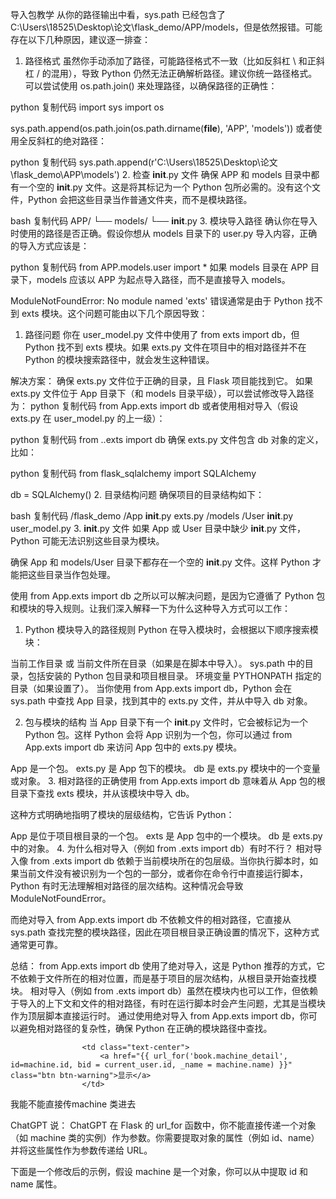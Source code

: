 导入包教学
从你的路径输出中看，sys.path 已经包含了 C:\\Users\\18525\\Desktop\\论文\\flask_demo/APP/models，但是依然报错。可能存在以下几种原因，建议逐一排查：

1. 路径格式
虽然你手动添加了路径，可能路径格式不一致（比如反斜杠 \ 和正斜杠 / 的混用），导致 Python 仍然无法正确解析路径。建议你统一路径格式。可以尝试使用 os.path.join() 来处理路径，以确保路径的正确性：

python
复制代码
import sys
import os

sys.path.append(os.path.join(os.path.dirname(__file__), 'APP', 'models'))
或者使用全反斜杠的绝对路径：

python
复制代码
sys.path.append(r'C:\Users\18525\Desktop\论文\flask_demo\APP\models')
2. 检查 __init__.py 文件
确保 APP 和 models 目录中都有一个空的 __init__.py 文件。这是将其标记为一个 Python 包所必需的。没有这个文件，Python 会把这些目录当作普通文件夹，而不是模块路径。

bash
复制代码
APP/
└── models/
    └── __init__.py
3. 模块导入路径
确认你在导入时使用的路径是否正确。假设你想从 models 目录下的 user.py 导入内容，正确的导入方式应该是：

python
复制代码
from APP.models.user import *
如果 models 目录在 APP 目录下，models 应该以 APP 为起点导入路径，而不是直接导入 models。

ModuleNotFoundError: No module named 'exts' 错误通常是由于 Python 找不到 exts 模块。这个问题可能由以下几个原因导致：

1. 路径问题
你在 user_model.py 文件中使用了 from exts import db，但 Python 找不到 exts 模块。如果 exts.py 文件在项目中的相对路径并不在 Python 的模块搜索路径中，就会发生这种错误。

解决方案：
确保 exts.py 文件位于正确的目录，且 Flask 项目能找到它。
如果 exts.py 文件位于 App 目录下（和 models 目录平级），可以尝试修改导入路径为：
python
复制代码
from App.exts import db
或者使用相对导入（假设 exts.py 在 user_model.py 的上一级）：

python
复制代码
from ..exts import db
确保 exts.py 文件包含 db 对象的定义，比如：

python
复制代码
from flask_sqlalchemy import SQLAlchemy

db = SQLAlchemy()
2. 目录结构问题
确保项目的目录结构如下：

bash
复制代码
/flask_demo
    /App
        __init__.py
        exts.py
        /models
            /User
                __init__.py
                user_model.py
3. __init__.py 文件
如果 App 或 User 目录中缺少 __init__.py 文件，Python 可能无法识别这些目录为模块。

确保 App 和 models/User 目录下都存在一个空的 __init__.py 文件。这样 Python 才能把这些目录当作包处理。


使用 from App.exts import db 之所以可以解决问题，是因为它遵循了 Python 包和模块的导入规则。让我们深入解释一下为什么这种导入方式可以工作：

1. Python 模块导入的路径规则
Python 在导入模块时，会根据以下顺序搜索模块：

当前工作目录 或 当前文件所在目录（如果是在脚本中导入）。
sys.path 中的目录，包括安装的 Python 包目录和项目根目录。
环境变量 PYTHONPATH 指定的目录（如果设置了）。
当你使用 from App.exts import db，Python 会在 sys.path 中查找 App 目录，找到其中的 exts.py 文件，并从中导入 db 对象。

2. 包与模块的结构
当 App 目录下有一个 __init__.py 文件时，它会被标记为一个 Python 包。这样 Python 会将 App 识别为一个包，你可以通过 from App.exts import db 来访问 App 包中的 exts.py 模块。

App 是一个包。
exts.py 是 App 包下的模块。
db 是 exts.py 模块中的一个变量或对象。
3. 相对路径的正确使用
from App.exts import db 意味着从 App 包的根目录下查找 exts 模块，并从该模块中导入 db。

这种方式明确地指明了模块的层级结构，它告诉 Python：

App 是位于项目根目录的一个包。
exts 是 App 包中的一个模块。
db 是 exts.py 中的对象。
4. 为什么相对导入（例如 from .exts import db）有时不行？
相对导入像 from .exts import db 依赖于当前模块所在的包层级。当你执行脚本时，如果当前文件没有被识别为一个包的一部分，或者你在命令行中直接运行脚本，Python 有时无法理解相对路径的层次结构。这种情况会导致 ModuleNotFoundError。

而绝对导入 from App.exts import db 不依赖文件的相对路径，它直接从 sys.path 查找完整的模块路径，因此在项目根目录正确设置的情况下，这种方式通常更可靠。

总结：
from App.exts import db 使用了绝对导入，这是 Python 推荐的方式，它不依赖于文件所在的相对位置，而是基于项目的层次结构，从根目录开始查找模块。
相对导入（例如 from .exts import db）虽然在模块内也可以工作，但依赖于导入的上下文和文件的相对路径，有时在运行脚本时会产生问题，尤其是当模块作为顶层脚本直接运行时。
通过使用绝对导入 from App.exts import db，你可以避免相对路径的复杂性，确保 Python 在正确的模块路径中查找。


                    <td class="text-center">
                        <a href="{{ url_for('book.machine_detail', id=machine.id, bid = current_user.id, _name = machine.name) }}" class="btn btn-warning">显示</a>
                    </td>
我能不能直接传machine 类进去

ChatGPT 说：
ChatGPT
在 Flask 的 url_for 函数中，你不能直接传递一个对象（如 machine 类的实例）作为参数。你需要提取对象的属性（例如 id、name）并将这些属性作为参数传递给 URL。

下面是一个修改后的示例，假设 machine 是一个对象，你可以从中提取 id 和 name 属性。